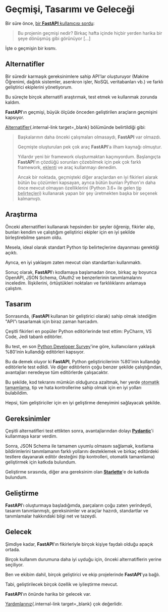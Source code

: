 # Geçmişi, Tasarımı ve Geleceği

Bir süre önce, <a href="https://github.com/fastapi/fastapi/issues/3#issuecomment-454956920" class="external-link" target="_blank">bir **FastAPI** kullanıcısı sordu</a>:

> Bu projenin geçmişi nedir? Birkaç hafta içinde hiçbir yerden harika bir şeye dönüşmüş gibi görünüyor [...]

İşte o geçmişin bir kısmı.

## Alternatifler

Bir süredir karmaşık gereksinimlere sahip API'lar oluşturuyor (Makine Öğrenimi, dağıtık sistemler, asenkron işler, NoSQL veritabanları vb.) ve farklı geliştirici ekiplerini yönetiyorum.

Bu süreçte birçok alternatifi araştırmak, test etmek ve kullanmak zorunda kaldım.

**FastAPI**'ın geçmişi, büyük ölçüde önceden geliştirilen araçların geçmişini kapsıyor.

[Alternatifler](alternatives.md){.internal-link target=_blank} bölümünde belirtildiği gibi:

<blockquote markdown="1">

Başkalarının daha önceki çalışmaları olmasaydı, **FastAPI** var olmazdı.

Geçmişte oluşturulan pek çok araç **FastAPI**'a ilham kaynağı olmuştur.

Yıllardır yeni bir framework oluşturmaktan kaçınıyordum. Başlangıçta **FastAPI**'ın çözdüğü sorunları çözebilmek için pek çok farklı framework, <abbr title="Eklenti: Plug-In">eklenti</abbr> ve araç kullanmayı denedim.

Ancak bir noktada, geçmişteki diğer araçlardan en iyi fikirleri alarak bütün bu çözümleri kapsayan, ayrıca bütün bunları Python'ın daha önce mevcut olmayan özelliklerini (Python 3.6+ ile gelen <abbr title="Tip belirteçleri: Type Hints">tip belirteçleri</abbr>) kullanarak yapan bir şey üretmekten başka bir seçenek kalmamıştı.

</blockquote>

## Araştırma

Önceki alternatifleri kullanarak hepsinden bir şeyler öğrenip, fikirler alıp, bunları kendim ve çalıştığım geliştirici ekipler için en iyi şekilde birleştirebilme şansım oldu.

Mesela, ideal olarak standart Python tip belirteçlerine dayanması gerektiği açıktı.

Ayrıca, en iyi yaklaşım zaten mevcut olan standartları kullanmaktı.

Sonuç olarak, **FastAPI**'ı kodlamaya başlamadan önce, birkaç ay boyunca OpenAPI, JSON Schema, OAuth2 ve benzerlerinin tanımlamalarını inceledim. İlişkilerini, örtüştükleri noktaları ve farklılıklarını anlamaya çalıştım.

## Tasarım

Sonrasında, (**FastAPI** kullanan bir geliştirici olarak) sahip olmak istediğim "API"ı tasarlamak için biraz zaman harcadım.

Çeşitli fikirleri en popüler Python editörlerinde test ettim: PyCharm, VS Code, Jedi tabanlı editörler.

Bu test, en son <a href="https://www.jetbrains.com/research/python-developers-survey-2018/#development-tools" class="external-link" target="_blank">Python Developer Survey</a>'ine göre, kullanıcıların yaklaşık %80'inin kullandığı editörleri kapsıyor.

Bu da demek oluyor ki **FastAPI**, Python geliştiricilerinin %80'inin kullandığı editörlerle test edildi. Ve diğer editörlerin çoğu benzer şekilde çalıştığından, avantajları neredeyse tüm editörlerde çalışacaktır.

Bu şekilde, kod tekrarını mümkün olduğunca azaltmak, her yerde <abbr title="Otomatik Tamamlama: auto-complete, autocompletion, IntelliSense">otomatik tamamlama</abbr>, tip ve hata kontrollerine sahip olmak için en iyi yolları bulabildim.

Hepsi, tüm geliştiriciler için en iyi geliştirme deneyimini sağlayacak şekilde.

## Gereksinimler

Çeşitli alternatifleri test ettikten sonra, avantajlarından dolayı <a href="https://docs.pydantic.dev/" class="external-link" target="_blank">**Pydantic**</a>'i kullanmaya karar verdim.

Sonra, JSON Schema ile tamamen uyumlu olmasını sağlamak, kısıtlama bildirimlerini tanımlamanın farklı yollarını desteklemek ve birkaç editördeki testlere dayanarak editör desteğini (tip kontrolleri, otomatik tamamlama) geliştirmek için katkıda bulundum.

Geliştirme sırasında, diğer ana gereksinim olan <a href="https://www.starlette.dev/" class="external-link" target="_blank">**Starlette**</a>'e de katkıda bulundum.

## Geliştirme

**FastAPI**'ı oluşturmaya başladığımda, parçaların çoğu zaten yerindeydi, tasarım tanımlanmıştı, gereksinimler ve araçlar hazırdı, standartlar ve tanımlamalar hakkındaki bilgi net ve tazeydi.

## Gelecek

Şimdiye kadar, **FastAPI**'ın fikirleriyle birçok kişiye faydalı olduğu apaçık ortada.

Birçok kullanım durumuna daha iyi uyduğu için, önceki alternatiflerin yerine seçiliyor.

Ben ve ekibim dahil, birçok geliştirici ve ekip projelerinde **FastAPI**'ya bağlı.

Tabi, geliştirilecek birçok özellik ve iyileştirme mevcut.

**FastAPI**'ın önünde harika bir gelecek var.

[Yardımlarınız](help-fastapi.md){.internal-link target=_blank} çok değerlidir.
